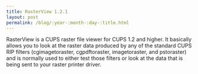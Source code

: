 ```yaml
---
title: RasterView 1.2.1
layout: post
permalink: /blog/:year-:month-:day-:title.html
---
```


RasterView is a CUPS raster file viewer for CUPS 1.2 and higher. It basically allows you to look at the raster data produced by any of the standard CUPS RIP filters (cgimagetoraster, cgpdftoraster, imagetoraster, and pstoraster) and is normally used to either test those filters or look at the data that is being sent to your raster printer driver.

